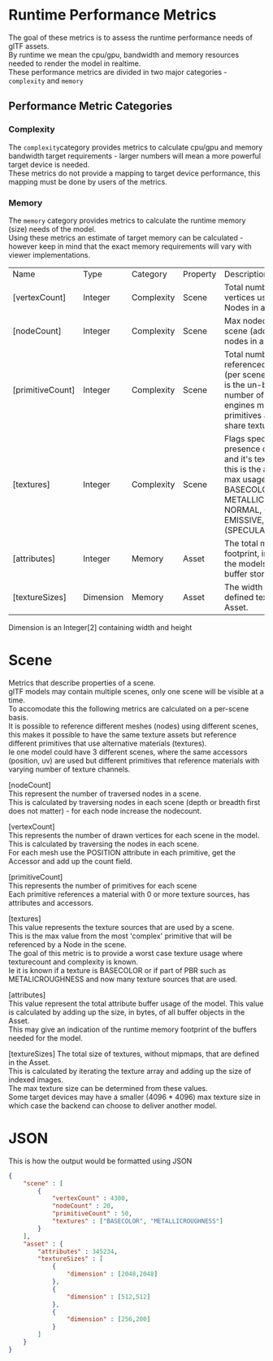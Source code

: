 # Runtime Performance Metrics 

The goal of these metrics is to assess the runtime performance needs of glTF assets.  
By runtime we mean the cpu/gpu, bandwidth and memory resources needed to render the model in realtime.  
These performance metrics are divided in two major categories - `complexity` and `memory`

## Performance Metric Categories

### Complexity  

The `complexity`category provides metrics to calculate cpu/gpu and memory bandwidth target requirements - larger numbers will mean a more powerful target device is needed.  
These metrics do not provide a mapping to target device performance, this mapping must be done by users of the metrics.  

### Memory  

The `memory` category provides metrics to calculate the runtime memory (size) needs of the model.  
Using these metrics an estimate of target memory can be calculated - however keep in mind that the exact memory requirements will vary with viewer implementations.  



|                 |             |          |                                                                |             |
|-----------------|-------------|-------------|----------|----------------------------------------------------------------|
| Name            | Type        | Category    | Property |Description                                                     |
|[vertexCount]    | Integer     | Complexity  |Scene     |Total number of vertices used by the Nodes in a scene           |  
|[nodeCount]      | Integer     | Complexity  |Scene     |Max nodecount in scene (add upp all nodes in a scene)           |  
|[primitiveCount] | Integer     | Complexity  |Scene     |Total number of referenced primitives (per scene).  This figure is the un-batched number of primitives, engines may optimize if primitives and meshes share textures. |  
|[textures]       | Integer     | Complexity  |Scene     |Flags specifying presence of materials and it's texture usage, this is the aggregated max usage. BASECOLOR, METALLICROUGHNESS, NORMAL, OCCLUSION, EMISSIVE, (SPECULARGLOSS) |  
|[attributes]     | Integer     | Memory      | Asset    | The total memory footprint, in bytes, for the models attribute buffer storage |  
|[textureSizes]  |Dimension    | Memory      | Asset    | The width and height of defined textures in the Asset. |  

Dimension is an Integer[2] containing width and height  


# Scene #  

Metrics that describe properties of a scene.  
glTF models may contain multiple scenes, only one scene will be visible at a time.  
To accomodate this the following metrics are calculated on a per-scene basis.  
It is possible to reference different meshes (nodes) using different scenes, this makes it possible to have the same texture assets but reference different primitives that use alternative materials (textures).  
Ie one model could have 3 different scenes, where the same accessors (position, uv) are used but different primitives that reference materials with varying number of texture channels.  

[nodeCount]  
This represent the number of traversed nodes in a scene.  
This is calculated by traversing nodes in each scene (depth or breadth first does not matter) - for each node increase the nodecount.  

[vertexCount]  
This represents the number of drawn vertices for each scene in the model.  
This is calculated by traversing the nodes in each scene.  
For each mesh use the POSITION attribute in each primitive, get the Accessor and add up the count field.  

[primitiveCount]  
This represents the number of primitives for each scene  
Each primitive references a material with 0 or more texture sources, has attributes and accessors.  


[textures]  
This value represents the texture sources that are used by a scene.  
This is the max value from the most 'complex' primitive that will be referenced by a Node in the scene.  
The goal of this metric is to provide a worst case texture usage where texturecount and complexity is known.  
Ie it is known if a texture is BASECOLOR or if part of PBR such as METALICROUGHNESS and now many texture sources that are used.  

[attributes]  
This value represent the total attribute buffer usage of the model. This value is calculated by adding up the size, in bytes, of all buffer objects in the Asset.  
This may give an indication of the runtime memory footprint of the buffers needed for the model.  

[textureSizes]
The total size of textures, without mipmaps, that are defined in the Asset.  
This is calculated by iterating the texture array and adding up the size of indexed images.  
The max texture size can be determined from these values.  
Some target devices may have a smaller (4096 * 4096) max texture size in which case the backend can choose to deliver another model.  

# JSON #  
This is how the output would be formatted using JSON  

```json
{
    "scene" : [
        {
            "vertexCount" : 4300,
            "nodeCount" : 20,
            "primitiveCount" : 50,
            "textures" : ["BASECOLOR", "METALLICROUGHNESS"]
        }
    ],
    "asset" : {
        "attributes" : 345234,
        "textureSizes" : [
            {
                "dimension" : [2048,2048]
            },
            {
                "dimension" : [512,512]
            },
            {
                "dimension" : [256,200]
            }
        ]
    }
}
```
